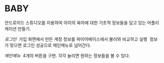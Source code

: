 # BABY
안드로이드 스튜디오를 이용하여 아이의 육아에 대한 기초적 정보들을 담고 있는 어플리케이션 만들기.

*로그인*
  가입 화면에서 만든 계정 정보를 파이어베이스에서 불러와 비교하고 실행
  정보가 맞으면 로그인 성공으로 메인메뉴로 넘어간다.
  
*메인메뉴*
  4개의 버튼을 구현. 각각 눌리면 원하는 정보들을 볼 수 있다.
  
 
